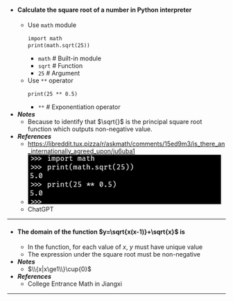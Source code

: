 - #### Calculate the square root of a number in Python interpreter
    - Use `math` module
      ```
      import math
      print(math.sqrt(25))
      ```
        - `math` # Built-in module
        - `sqrt` # Function
        - `25` # Argument
    - Use `**` operator
      ```
      print(25 ** 0.5)
      ```
        - `**` # Exponentiation operator
- ***Notes***
    - Because to identify that $\sqrt{}$ is the principal square root function which outputs non-negative value.
- ***References***
    - https://libreddit.tux.pizza/r/askmath/comments/15ed9m3/is_there_an_internationally_agreed_upon/ju6uba1
    - ![2024-06-11-104608.png](../assets/2024-06-11-104608.png)
    - ChatGPT
- ---
- #### The domain of the function $y=\sqrt{x(x-1)}+\sqrt{x}$ is
    - In the function, for each value of $x$, $y$ must have unique value
    - The expression under the square root must be non-negative
- ***Notes***
    - $\\{x|x\ge1\\}\cup{0}$
- ***References***
    - College Entrance Math in Jiangxi
- ---

